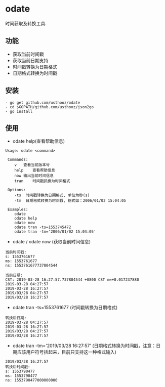 # odate
时间获取及转换工具.


## 功能
- 获取当前时间戳
- 获取当前日期支持
- 时间戳转换为日期格式
- 日期格式转换为时间戳

## 安装

```
- go get github.com/usthooz/odate
- cd $GOPATH/github.com/usthooz/json2go
- go install
```

## 使用
- odate help(查看帮助信息)
```
Usage: odate <command>

 Commands:
	v	查看当前版本号
	help	查看帮助信息
	now	输出当前时间信息
	tran	时间戳抓换为时间格式

 Options:
	-ts	 时间戳转换为日期格式, 单位为秒(s)
	-tm	 日期格式转换为时间戳, 格式如：2006/01/02 15:04:05

 Examples:
	odate
	odate help
	odate now
	odate tran -ts=1553745472
	odate tran -tm='2006/01/02 15:04:05'
```

- odate / odate now (获取当前时间信息)
```
当前时间戳:
s: 1553761677
ms: 1553761677
ns: 1553761677737804544

当前日期:
CST: 2019-03-28 16:27:57.737804544 +0800 CST m=+0.017237880
2019-03-28 04:27:57
2019-03-28 16:27:57
2019/03/28 04:27:57
2019/03/28 16:27:57
```

- odate tran -ts=1553761677 (时间戳转换为日期格式)
```
转换后日期:
2019-03-28 04:27:57
2019-03-28 16:27:57
2019/03/28 04:27:57
2019/03/28 16:27:57
```

- odate tran -tm='2019/03/28 16:27:57' (日期格式转换为时间戳，注意：日期应该用户符号括起来，目前只支持这一种格式输入)
```
2019/03/28 16:27:57
转换后时间戳:
s: 1553790477
ms: 1553790477
ns: 1553790477000000000
```